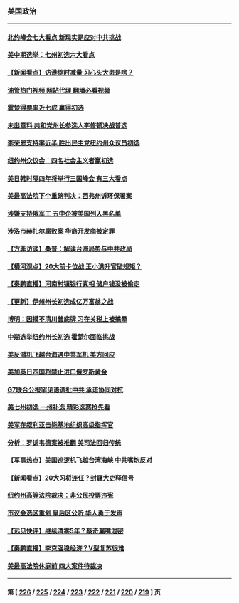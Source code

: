 ### 美国政治
---
#### [北约峰会七大看点 新现实是应对中共挑战](../../pages/ncid1078159/n13769989.md?06300045) 
#### [美中期选举：七州初选六大看点](../../pages/ncid1078159/n13769936.md?06300045) 
#### [【新闻看点】访港缩时减量 习心头大患是啥？](../../pages/ncid1078159/n13769527.md?06300045) 
#### [油管热门视频 网站代理 翻墙必看视频](http://209.222.30.114:81/youtube.html?06300045)
#### [霍楚得票率近七成 赢得初选](../../pages/ncid1078159/n13769732.md?06300045) 
#### [未出意料 共和党州长参选人李修顿决战普选](../../pages/ncid1078159/n13769734.md?06300045) 
#### [李荣恩支持率近半 胜出民主党纽约州众议员初选](../../pages/ncid1078159/n13769772.md?06300045) 
#### [纽约州众议会：四名社会主义者赢初选](../../pages/ncid1078159/n13769762.md?06300045) 
#### [美日韩时隔四年将举行三国峰会 有三大看点](../../pages/ncid1078159/n13769746.md?06300045) 
#### [美最高法院下个重磅判决：西弗州诉环保署案](../../pages/ncid1078159/n13769362.md?06300045) 
#### [涉嫌支持俄军工 五中企被美国列入黑名单](../../pages/ncid1078159/n13769660.md?06300045) 
#### [涉洛市赫扎尔腐败案 华裔开发商被定罪](../../pages/ncid1078159/n13769637.md?06300045) 
#### [【方菲访谈】桑普：解读台海局势与中共政局](../../pages/ncid1078159/n13769381.md?06300045) 
#### [【横河观点】20大前卡位战 王小洪升官破规矩？](../../pages/ncid1078159/n13769551.md?06300045) 
#### [【秦鹏直播】河南村镇银行真相 储户钱没被偷走](../../pages/ncid1078159/n13769542.md?06300045) 
#### [【更新】伊州州长初选成亿万富翁之战](../../pages/ncid1078159/n13769503.md?06300045) 
#### [博明：因摸不清川普底牌 习在关税上被搞晕](../../pages/ncid1078159/n13768841.md?06300045) 
#### [中期选举纽约州长初选 霍楚尔面临挑战](../../pages/ncid1078159/n13769403.md?06300045) 
#### [美反潜机飞越台海遇中共军机 美方回应](../../pages/ncid1078159/n13769433.md?06300045) 
#### [美加英日四国将禁止进口俄罗斯黄金](../../pages/ncid1078159/n13769420.md?06300045) 
#### [G7联合公报罕见语调批中共 承诺协同对抗](../../pages/ncid1078159/n13769314.md?06300045) 
#### [美七州初选 一州补选 精彩选赛抢先看](../../pages/ncid1078159/n13768724.md?06300045) 
#### [美军在叙利亚击毙基地组织高级指挥官](../../pages/ncid1078159/n13769102.md?06300045) 
#### [分析：罗诉韦德案被推翻 美司法回归传统](../../pages/ncid1078159/n13768824.md?06300045) 
#### [【军事热点】美国巡逻机飞越台湾海峡 中共嘴炮反对](../../pages/ncid1078159/n13768976.md?06300045) 
#### [【新闻看点】20大习将连任？封疆大吏释信号](../../pages/ncid1078159/n13768739.md?06300045) 
#### [纽约州高等法院裁决：非公民投票违宪](../../pages/ncid1078159/n13768925.md?06300045) 
#### [市议会选区重划 皇后区公听 华人勇于发声](../../pages/ncid1078159/n13768915.md?06300045) 
#### [【远见快评】继续清零5年？蔡奇漏嘴泄密](../../pages/ncid1078159/n13768743.md?06300045) 
#### [【秦鹏直播】李克强稳经济？V型复苏很难](../../pages/ncid1078159/n13768690.md?06300045) 
#### [美最高法院休庭前 四大案件待裁决](../../pages/ncid1078159/n13768668.md?06300045) 

---
#### 第 [ [226](./226.md?06300045) / [225](./225.md?06300045) / [224](./224.md?06300045) / [223](./223.md?06300045) / [222](./222.md?06300045) / [221](./221.md?06300045) / [220](./220.md?06300045) / [219](./219.md?06300045) ] 页
